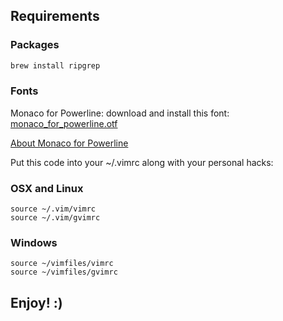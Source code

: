 ## Requirements

### Packages
```sh
brew install ripgrep
```

### Fonts
Monaco for Powerline:
download and install this font: [monaco_for_powerline.otf](https://gist.github.com/baopham/1838072/raw/5fa73caa4af86285f11539a6b4b6c26cfca2c04b/Monaco%20for%20Powerline.otf)

[About Monaco for Powerline](https://gist.github.com/baopham/1838072)

Put this code into your ~/.vimrc along with your personal hacks:

### OSX and Linux
```
source ~/.vim/vimrc
source ~/.vim/gvimrc
```

### Windows
```
source ~/vimfiles/vimrc
source ~/vimfiles/gvimrc
```

## Enjoy! :)
